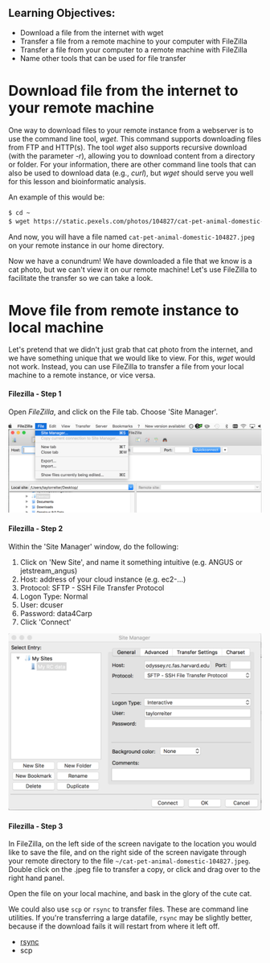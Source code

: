 ## Learning Objectives:

* Download a file from the internet with wget
* Transfer a file from a remote machine to your computer with FileZilla
* Transfer a file from your computer to a remote machine with FileZilla
* Name other tools that can be used for file transfer

# Download file from the internet to your remote machine

One way to download files to your remote instance from a webserver is to use the command line tool, *wget*. This command supports downloading files from FTP and HTTP(s). The tool *wget* also supports recursive download (with the parameter *-r*), allowing you to download content from a directory or folder. For your information, there are other command line tools that can also be used to download data (e.g., *curl*), but *wget* should serve you well for this lesson and bioinformatic analysis.

An example of this would be: 
```bash
$ cd ~
$ wget https://static.pexels.com/photos/104827/cat-pet-animal-domestic-104827.jpeg 
```

And now, you will have a file named `cat-pet-animal-domestic-104827.jpeg` on your remote instance in our home directory. 

Now we have a conundrum! We have downloaded a file that we know is a cat photo, but we can't view it on our remote machine! Let's use FileZilla to facilitate the transfer so we can take a look.

# Move file from remote instance to local machine
Let's pretend that we didn't just grab that cat photo from the internet, and we have something unique that we would like to view. For this, *wget* would not work. Instead, you can use FileZilla to transfer a file from your local machine to a remote instance, or vice versa. 

#### Filezilla - Step 1

Open *FileZilla*, and click on the File tab. Choose 'Site Manager'.
 
![FileZilla_step1](_static/Filezilla_1.png)

#### Filezilla - Step 2

Within the 'Site Manager' window, do the following: 

1. Click on 'New Site', and name it something intuitive (e.g. ANGUS or jetstream_angus)
2. Host: address of your cloud instance (e.g. ec2-...) 
3. Protocol: SFTP - SSH File Transfer Protocol
4. Logon Type: Normal
5. User: dcuser
6. Password: data4Carp
7. Click 'Connect'
	
![FileZilla_step2](_static/Filezilla_2.png)

#### Filezilla - Step 3

In FileZilla, on the left side of the screen navigate to the location you would like to save the file, and on the right side of the screen navigate through your remote directory to the file `~/cat-pet-animal-domestic-104827.jpeg`. Double click on the .jpeg file to transfer a copy, or click and drag over to the right hand panel.

Open the file on your local machine, and bask in the glory of the cute cat.

We could also use `scp` or `rsync` to transfer files. These are command line utilities. If you're transferring a large datafile, `rsync` may be slightly better, because if the download fails it will restart from where it left off. 
+ [rsync](https://rsync.samba.org/)
+ scp
